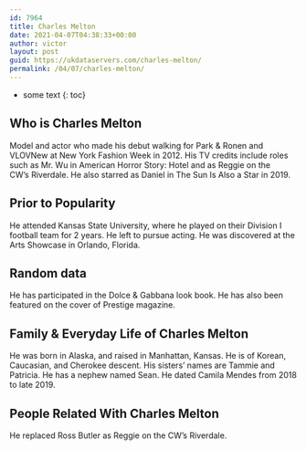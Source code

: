 ```yaml
---
id: 7964
title: Charles Melton
date: 2021-04-07T04:38:33+00:00
author: victor
layout: post
guid: https://ukdataservers.com/charles-melton/
permalink: /04/07/charles-melton/
---
```


* some text
{: toc}


## Who is Charles Melton



Model and actor who made his debut walking for Park & Ronen and VLOVNew at New York Fashion Week in 2012. His TV credits include roles such as Mr. Wu in American Horror Story: Hotel and as Reggie on the CW&#8217;s Riverdale. He also starred as Daniel in The Sun Is Also a Star in 2019.

                
                
                
## Prior to Popularity



He attended Kansas State University, where he played on their Division I football team for 2 years. He left to pursue acting. He was discovered at the Arts Showcase in Orlando, Florida.

                
                
                
## Random data



He has participated in the Dolce & Gabbana look book. He has also been featured on the cover of Prestige magazine.

                
                
                
## Family & Everyday Life of Charles Melton



He was born in Alaska, and raised in Manhattan, Kansas. He is of Korean, Caucasian, and Cherokee descent. His sisters&#8217; names are Tammie and Patricia. He has a nephew named Sean. He dated Camila Mendes from 2018 to late 2019. 

                
                
                
## People Related With Charles Melton



He replaced Ross Butler as Reggie on the CW&#8217;s Riverdale.

                
              
            
          
          
          
